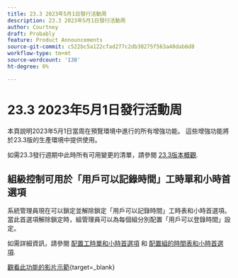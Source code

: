 ```yaml
---
title: 23.3 2023年5月1日發行活動周
description: 23.3 2023年5月1日發行活動周
author: Courtney
draft: Probably
feature: Product Announcements
source-git-commit: c522bc5a122cfad277c2db30275f563a40dab6d8
workflow-type: tm+mt
source-wordcount: '138'
ht-degree: 0%

---
```


# 23.3 2023年5月1日發行活動周

本頁說明2023年5月1日當周在預覽環境中進行的所有增強功能。 這些增強功能將於23.3版的生產環境中提供使用。

如需23.3發行週期中此時所有可用變更的清單，請參閱 [23.3版本概觀](/help/quicksilver/product-announcements/product-releases/23.3-release-activity/23-3-release-overview.md).

## 組級控制可用於「用戶可以記錄時間」工時單和小時首選項

系統管理員現在可以鎖定並解除鎖定「用戶可以記錄時間」工時表和小時首選項。 當此首選項解除鎖定時，組管理員可以為每個組分別配置「用戶可以登錄時間」設定。

如需詳細資訊，請參閱 [配置工時單和小時首選項](/help/quicksilver/administration-and-setup/set-up-workfront/configure-timesheets-schedules/timesheet-and-hour-preferences.md) 和 [配置組的時間表和小時首選項](/help/quicksilver/administration-and-setup/manage-groups/create-and-manage-groups/configure-timesheet-hour-preferences-group.md).

[觀看此功能的影片示範](https://video.tv.adobe.com/v/3419111/){target=_blank}
